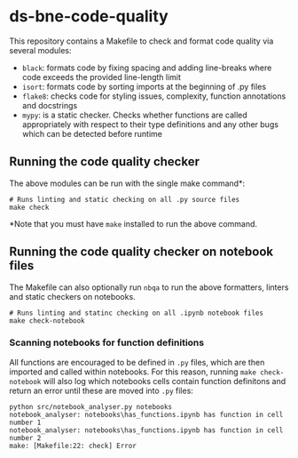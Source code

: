 # ds-bne-code-quality

This repository contains a Makefile to check and format code quality via several modules: 
- `black`: formats code by fixing spacing and adding line-breaks where code exceeds the provided line-length limit   
- `isort`: formats code by sorting imports at the beginning of .py files  
- `flake8`: checks code for styling issues, complexity, function annotations and docstrings 
- `mypy`: is a static checker. Checks whether functions are called appropriately with respect to their type definitions and any other bugs which can be detected before runtime 

## Running the code quality checker
The above modules can be run with the single make command*: 
```shell
# Runs linting and static checking on all .py source files
make check
```
*Note that you must have `make` installed to run the above command.  

## Running the code quality checker on notebook files 
The Makefile can also optionally run `nbqa` to run the above formatters, linters and static checkers on notebooks.
```shell
# Runs linting and statinc checking on all .ipynb notebook files
make check-notebook
```
### Scanning notebooks for function definitions 
All functions are encouraged to be defined in `.py` files, which are then imported and called within notebooks. 
For this reason, running `make check-notebook` will also log which notebooks cells contain function definitons and return an error until these are moved into `.py` files: 
```
python src/notebook_analyser.py notebooks
notebook_analyser: notebooks\has_functions.ipynb has function in cell number 1
notebook_analyser: notebooks\has_functions.ipynb has function in cell number 2
make: [Makefile:22: check] Error 
```
